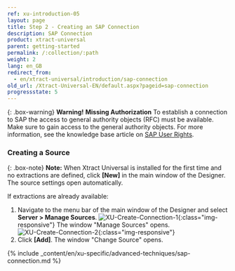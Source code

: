 ```yaml
---
ref: xu-introduction-05
layout: page
title: Step 2 - Creating an SAP Connection
description: SAP Connection
product: xtract-universal
parent: getting-started
permalink: /:collection/:path
weight: 2
lang: en_GB
redirect_from:
  - en/xtract-universal/introduction/sap-connection
old_url: /Xtract-Universal-EN/default.aspx?pageid=sap-connection
progressstate: 5
---
```


{: .box-warning}
**Warning!** **Missing Authorization**
To establish a connection to SAP the access to general authority objects (RFC) must be available.
Make sure to gain access to the general authority objects. For more information, see the knowledge base article on [SAP User Rights](https://kb.theobald-software.com/sap/authority-objects-sap-user-rights).

### Creating a Source

{: .box-note}
**Note:** When Xtract Universal is installed for the first time and no extractions are defined, click **[New]** in the main window of the Designer.
The source settings open automatically.

If extractions are already available:

1. Navigate to the menu bar of the main window of the Designer and select **Server > Manage Sources**. 
![XU-Create-Connection-1](/img/content/server_manage_sources.png){:class="img-responsive"}
The window "Manage Sources" opens.  
![XU-Create-Connection-2](/img/content/xu_manage_source.png){:class="img-responsive"}
2. Click **[Add]**. The window "Change Source" opens. <br>

{% include _content/en/xu-specific/advanced-techniques/sap-connection.md %}
